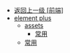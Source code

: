 - [返回上一级 [前端]](前端/)
- [element plus](前端/element%20plus/)
  - [assets](前端/element%20plus/assets/)
    - [常用](前端/element%20plus/assets/常用/)
  - [常用](前端/element%20plus/常用.md)
